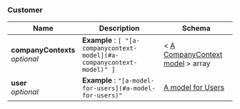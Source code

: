 
<a name="customer"></a>
### Customer

|Name|Description|Schema|
|---|---|---|
|**companyContexts**  <br>*optional*|**Example** : `[ "[a-companycontext-model](#a-companycontext-model)" ]`|< [A CompanyContext model](A_CompanyContext_model.md#a-companycontext-model) > array|
|**user**  <br>*optional*|**Example** : `"[a-model-for-users](#a-model-for-users)"`|[A model for Users](A_model_for_Users.md#a-model-for-users)|



